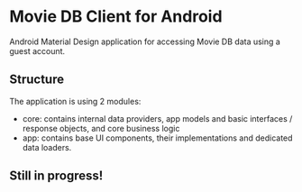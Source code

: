 # Movie DB Client for Android
Android Material Design application for accessing Movie DB data using a guest account.

## Structure
The application is using 2 modules: 
- core: contains internal data providers, app models and basic interfaces / response objects, and core business logic
- app: contains base UI components, their implementations and dedicated data loaders.


## Still in progress!